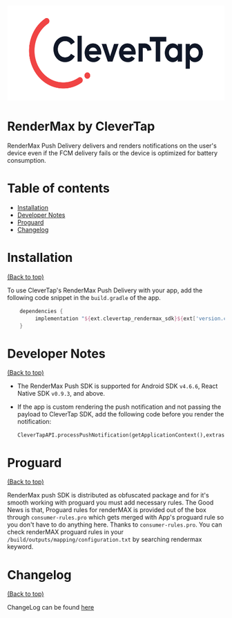 <p align="center">
  <img src="https://github.com/CleverTap/clevertap-ios-sdk/blob/master/docs/images/clevertap-logo.png" height="220"/>
</p>

# RenderMax by CleverTap

RenderMax Push Delivery delivers and renders notifications on the user's device even if the FCM delivery fails or the device is optimized for battery consumption.

# Table of contents

- [Installation](#installation)
- [Developer Notes](#developer-notes)
- [Proguard](#proguard)
- [Changelog](#changelog)

# Installation

[(Back to top)](#table-of-contents)

To use CleverTap's RenderMax Push Delivery with your app, add the following code snippet in the `build.gradle` of the app.

```groovy
    dependencies {
         implementation "${ext.clevertap_rendermax_sdk}${ext['version.com.clevertap.android..clevertap-rendermax-sdk']}"
    }
```

# Developer Notes

[(Back to top)](#table-of-contents)

* The RenderMax Push SDK is supported for Android SDK `v4.6.6`, React Native SDK `v0.9.3`, and above.
* If the app is custom rendering the push notification and not passing the payload to CleverTap SDK, add the following code before you render the notification:

  ```
  CleverTapAPI.processPushNotification(getApplicationContext(),extras);
  ```

# Proguard

[(Back to top)](#table-of-contents)

RenderMax push SDK is distributed as obfuscated package and for it's smooth working with proguard you must add necessary rules.
The Good News is that, Proguard rules for renderMAX is provided out of the box through `consumer-rules.pro` which gets merged with App's proguard rule so you don't have to do anything here.
Thanks to `consumer-rules.pro`. You can check renderMAX proguard rules in your `/build/outputs/mapping/configuration.txt` by searching rendermax keyword.

# Changelog

[(Back to top)](#table-of-contents)

ChangeLog can be found [here](https://github.com/CleverTap/clevertap-android-sdk/blob/master/docs/CTRENDERMAXCHANGELOG.md)